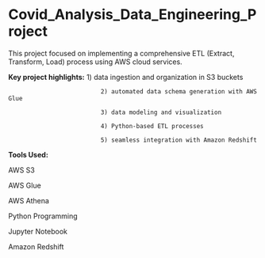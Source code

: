 # Covid_Analysis_Data_Engineering_Project

This project focused on implementing a comprehensive ETL (Extract, Transform, Load) process using AWS cloud services. 

**Key project highlights:**   1) data ingestion and organization in S3 buckets

                              2) automated data schema generation with AWS Glue 
                              
                              3) data modeling and visualization
                              
                              4) Python-based ETL processes
                              
                              5) seamless integration with Amazon Redshift
                              

                              


**Tools Used:**

AWS S3

AWS Glue

AWS Athena

Python Programming 

Jupyter Notebook

Amazon Redshift
